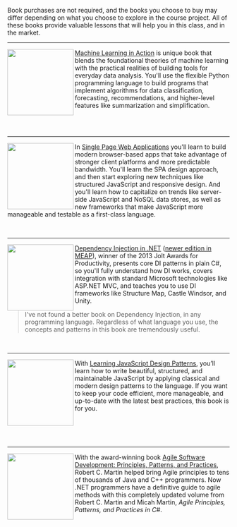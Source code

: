 Book purchases are not required, and the books you choose to buy may differ depending on what you choose to explore in the course project. All of these books provide valuable lessons that will help you in this class, and in the market.

-----------------------------

<img src="https://images.manning.com/720/960/resize/book/c/4d7bb26-5e33-4b6a-b71b-2fa35958c0d9/pharrington.png" width="150" align="left" />

[Machine Learning in Action](https://www.manning.com/books/machine-learning-in-action) is unique book that blends the foundational theories of machine learning with the practical realities of building tools for everyday data analysis. You'll use the flexible Python programming language to build programs that implement algorithms for data classification, forecasting, recommendations, and higher-level features like summarization and simplification.

<br><br>

-----------------------------

<img src="https://www.dropbox.com/s/jtisv7p1lyjj0qp/book-spa.jpg?dl=0&raw=1" width="150" align="left" />

In [Single Page Web Applications](https://www.manning.com/books/single-page-web-applications) you'll learn to build modern browser-based apps that take advantage of stronger client platforms and more predictable bandwidth. You'll learn the SPA design approach, and then start exploring new techniques like structured JavaScript and responsive design. And you'll learn how to capitalize on trends like server-side JavaScript and NoSQL data stores, as well as new frameworks that make JavaScript more manageable and testable as a first-class language.

<br>

-----------------------------

<img src="https://www.dropbox.com/s/oenfs7va85qhn5z/book-dip-dot-net.jpg?dl=0&raw=1" width="150" align="left" />

 [Dependency Injection in .NET](https://www.manning.com/books/dependency-injection-in-dot-net) ([newer edition in MEAP](https://www.manning.com/books/dependency-injection-in-dot-net-second-edition)), winner of the 2013 Jolt Awards for Productivity, presents core DI patterns in plain C#, so you'll fully understand how DI works, covers integration with standard Microsoft technologies like ASP.NET MVC, and teaches you to use DI frameworks like Structure Map, Castle Windsor, and Unity.

> I've not found a better book on Dependency Injection, in any programming language. Regardless of what language you use, the concepts and patterns in this book are tremendously useful.

<br>

-----------------------------

<img src="https://www.dropbox.com/s/ejntr3b4n1pl9ef/book-js-design-patterns.jpg?dl=0&raw=1" width="150" align="left" />

With [Learning JavaScript Design Patterns](http://addyosmani.com/resources/essentialjsdesignpatterns/book/), you’ll learn how to write beautiful, structured, and maintainable JavaScript by applying classical and modern design patterns to the language. If you want to keep your code efficient, more manageable, and up-to-date with the latest best practices, this book is for you.

<br><br><br>

-----------------------------

<img src="https://www.dropbox.com/s/s2byo9w6cxkbcej/book-agile-ppp.jpg?dl=0&raw=1" width="150" align="left" />

With the award-winning book [Agile Software Development: Principles, Patterns, and Practices](http://www.amazon.com/gp/product/0131857258?keywords=Agile%20Principles%2C%20Patterns%2C%20and%20Practices%20in%20C%23&qid=1445809496&ref_=sr_1_1&sr=8-1), Robert C. Martin helped bring Agile principles to tens of thousands of Java and C++ programmers. Now .NET programmers have a definitive guide to agile methods with this completely updated volume from Robert C. Martin and Micah Martin, _Agile Principles, Patterns, and Practices in C#_.

<br><br>
